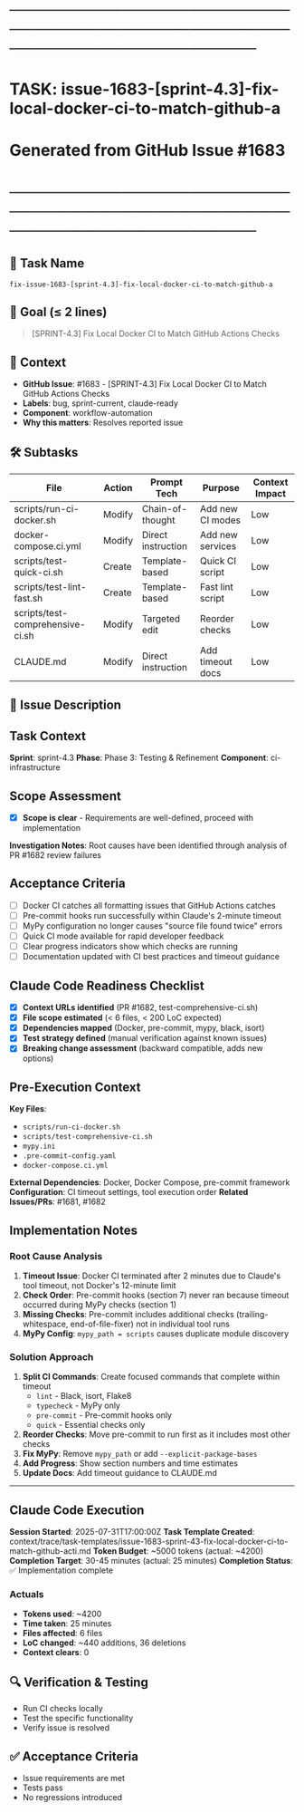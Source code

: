 # ────────────────────────────────────────────────────────────────────────
# TASK: issue-1683-[sprint-4.3]-fix-local-docker-ci-to-match-github-a
# Generated from GitHub Issue #1683
# ────────────────────────────────────────────────────────────────────────

## 📌 Task Name
`fix-issue-1683-[sprint-4.3]-fix-local-docker-ci-to-match-github-a`

## 🎯 Goal (≤ 2 lines)
> [SPRINT-4.3] Fix Local Docker CI to Match GitHub Actions Checks

## 🧠 Context
- **GitHub Issue**: #1683 - [SPRINT-4.3] Fix Local Docker CI to Match GitHub Actions Checks
- **Labels**: bug, sprint-current, claude-ready
- **Component**: workflow-automation
- **Why this matters**: Resolves reported issue

## 🛠️ Subtasks
| File | Action | Prompt Tech | Purpose | Context Impact |
|------|--------|-------------|---------|----------------|
| scripts/run-ci-docker.sh | Modify | Chain-of-thought | Add new CI modes | Low |
| docker-compose.ci.yml | Modify | Direct instruction | Add new services | Low |
| scripts/test-quick-ci.sh | Create | Template-based | Quick CI script | Low |
| scripts/test-lint-fast.sh | Create | Template-based | Fast lint script | Low |
| scripts/test-comprehensive-ci.sh | Modify | Targeted edit | Reorder checks | Low |
| CLAUDE.md | Modify | Direct instruction | Add timeout docs | Low |

## 📝 Issue Description
## Task Context
**Sprint**: sprint-4.3
**Phase**: Phase 3: Testing & Refinement
**Component**: ci-infrastructure

## Scope Assessment
- [x] **Scope is clear** - Requirements are well-defined, proceed with implementation

**Investigation Notes**: Root causes have been identified through analysis of PR #1682 review failures

## Acceptance Criteria
- [ ] Docker CI catches all formatting issues that GitHub Actions catches
- [ ] Pre-commit hooks run successfully within Claude's 2-minute timeout
- [ ] MyPy configuration no longer causes "source file found twice" errors
- [ ] Quick CI mode available for rapid developer feedback
- [ ] Clear progress indicators show which checks are running
- [ ] Documentation updated with CI best practices and timeout guidance

## Claude Code Readiness Checklist
- [x] **Context URLs identified** (PR #1682, test-comprehensive-ci.sh)
- [x] **File scope estimated** (< 6 files, < 200 LoC expected)
- [x] **Dependencies mapped** (Docker, pre-commit, mypy, black, isort)
- [x] **Test strategy defined** (manual verification against known issues)
- [x] **Breaking change assessment** (backward compatible, adds new options)

## Pre-Execution Context
**Key Files**:
- `scripts/run-ci-docker.sh`
- `scripts/test-comprehensive-ci.sh`
- `mypy.ini`
- `.pre-commit-config.yaml`
- `docker-compose.ci.yml`

**External Dependencies**: Docker, Docker Compose, pre-commit framework
**Configuration**: CI timeout settings, tool execution order
**Related Issues/PRs**: #1681, #1682

## Implementation Notes
### Root Cause Analysis
1. **Timeout Issue**: Docker CI terminated after 2 minutes due to Claude's tool timeout, not Docker's 12-minute limit
2. **Check Order**: Pre-commit hooks (section 7) never ran because timeout occurred during MyPy checks (section 1)
3. **Missing Checks**: Pre-commit includes additional checks (trailing-whitespace, end-of-file-fixer) not in individual tool runs
4. **MyPy Config**: `mypy_path = scripts` causes duplicate module discovery

### Solution Approach
1. **Split CI Commands**: Create focused commands that complete within timeout
   - `lint` - Black, isort, Flake8
   - `typecheck` - MyPy only
   - `pre-commit` - Pre-commit hooks only
   - `quick` - Essential checks only
2. **Reorder Checks**: Move pre-commit to run first as it includes most other checks
3. **Fix MyPy**: Remove `mypy_path` or add `--explicit-package-bases`
4. **Add Progress**: Show section numbers and time estimates
5. **Update Docs**: Add timeout guidance to CLAUDE.md

---

## Claude Code Execution
**Session Started**: 2025-07-31T17:00:00Z
**Task Template Created**: context/trace/task-templates/issue-1683-sprint-43-fix-local-docker-ci-to-match-github-acti.md
**Token Budget**: ~5000 tokens (actual: ~4200)
**Completion Target**: 30-45 minutes (actual: 25 minutes)
**Completion Status**: ✅ Implementation complete

### Actuals
- **Tokens used**: ~4200
- **Time taken**: 25 minutes
- **Files affected**: 6 files
- **LoC changed**: ~440 additions, 36 deletions
- **Context clears**: 0

## 🔍 Verification & Testing
- Run CI checks locally
- Test the specific functionality
- Verify issue is resolved

## ✅ Acceptance Criteria
- Issue requirements are met
- Tests pass
- No regressions introduced
